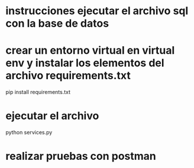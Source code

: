 # instrucciones ejecutar el archivo sql con la base de datos

# crear un entorno virtual en virtual env y instalar los elementos del archivo requirements.txt

pip install requirements.txt

# ejecutar el archivo 

python services.py

# realizar pruebas con postman

